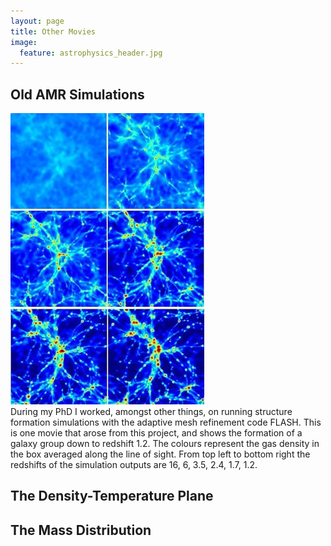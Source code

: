 ```yaml
---
layout: page
title: Other Movies
image:
  feature: astrophysics_header.jpg
---
```


## Old AMR Simulations

<div class="row">
  <div class="col-sm-4">
    <a href="videos/amr_frames.avi"><img src="videos/amr_frames.jpg"></a>
  </div>
  <div class="col-sm-8">
    During my PhD I worked, amongst other things, on running structure formation simulations with the adaptive mesh refinement code FLASH. This is one movie that arose from this project, and shows the formation of a galaxy group down to redshift 1.2. The colours represent the gas density in the box averaged along the line of sight. From top left to bottom right the redshifts of the simulation outputs are 16, 6, 3.5, 2.4, 1.7, 1.2.

  </div>
</div>

## The Density-Temperature Plane

## The Mass Distribution

<!--
[one_half last]
[heading]The density-temperature plane[/heading]

[caption id="attachment_679" align="alignleft" width="300"]<a href="http://www.craigmbooth.com/wp-content/uploads/2013/02/rhot.png"><img src="http://www.craigmbooth.com/wp-content/uploads/2013/02/rhot-300x159.png" alt="High time-resolution movie of the evolution of gas and metals in the density-temperature plane" width="300" height="159" class="size-medium wp-image-679" /></a> High time-resolution movie of the evolution of gas and metals in the density-temperature plane[/caption]

This movie shows, for the OWLS 100Mpc/h box, the distribution of all gas particles (left panel) and of the heavy elements (right panel) in density-temperature space as a function of redshift.  The high time-resolution in this movie was made possible by an adaptive temporal output scheme.  The straight lines to the right of the panels represent gas that is star forming.

<span class="icon">M</span> <a href="http://www.craigmbooth.com/wp-content/uploads/2013/02/rhot.avi">Download Movie</a>

[/one_half]

[/full]

[full]

[one_fourth first]
&nbsp;
[/one_fourth]

[one_half]
[heading]The Mass Distribution[/heading]

[caption id="attachment_680" align="alignleft" width="240"]<a href="http://www.craigmbooth.com/wp-content/uploads/2013/02/mass_distribution.jpg"><img src="http://www.craigmbooth.com/wp-content/uploads/2013/02/mass_distribution.jpg" alt="Pie chart showing how matter flows from one phase to another as the Universe evolves" width="240" height="188" class="size-full wp-image-680" /></a> Pie chart showing how matter flows from one phase to another as the Universe evolves[/caption]

This animated pie chart shows, for the OWLS 100Mpc/h box with the REF physics implementation (see Schaye et al. 2010), the fraction of the gas in the Universe that exists in different phases as a function of cosmic time, from redshift 6 all the way down to redshift zero. The gas has been split into five phases, using fairly standard cuts in density and temperature.  The phases are defined as follows:
<ul class="child-pages">
  <li>Interstellar medium (ISM): Dense, star-forming gas inside of galaxies</li>
  <li>Stars</li>
  <li>Intergalactic medium (IGM): Cold (T<10<sup>5</sup>K), underdense gas between galaxies</li>
  <li>Warm-hot intergalactic medium (WHIM): Warm-hot (10<sup>5</sup>K-10<sup>7</sup>K) gas shock heated by structure formation</li>
  <li>Intracluster medium (ICM): Hot (T>10<sup>7</sup>K) gas in the haloes of the most massive galaxy clusters</li>
</ul>

<span class="icon">M</span> <a href="http://www.craigmbooth.com/wp-content/uploads/2013/02/mass_distribution.avi">Download Movie</a>

[/one_half]

[one_fourth last]
&nbsp;
[/one_fourth]
[/full]
)

-->
